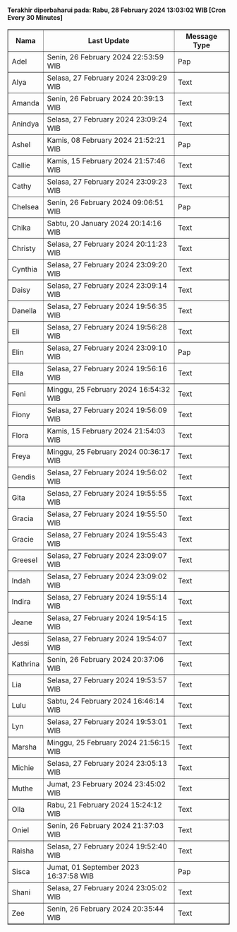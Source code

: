 #### Terakhir diperbaharui pada: Rabu, 28 February 2024 13:03:02 WIB [Cron Every 30 Minutes]

<table border='1'><tr><th>Nama</th><th>Last Update</th><th>Message Type</th></tr><tr><td>Adel</td><td>Senin, 26 February 2024 22:53:59 WIB</td><td>Pap</td></tr><tr><td>Alya</td><td>Selasa, 27 February 2024 23:09:29 WIB</td><td>Text</td></tr><tr><td>Amanda</td><td>Senin, 26 February 2024 20:39:13 WIB</td><td>Text</td></tr><tr><td>Anindya</td><td>Selasa, 27 February 2024 23:09:24 WIB</td><td>Text</td></tr><tr><td>Ashel</td><td>Kamis, 08 February 2024 21:52:21 WIB</td><td>Pap</td></tr><tr><td>Callie</td><td>Kamis, 15 February 2024 21:57:46 WIB</td><td>Text</td></tr><tr><td>Cathy</td><td>Selasa, 27 February 2024 23:09:23 WIB</td><td>Text</td></tr><tr><td>Chelsea</td><td>Senin, 26 February 2024 09:06:51 WIB</td><td>Pap</td></tr><tr><td>Chika</td><td>Sabtu, 20 January 2024 20:14:16 WIB</td><td>Text</td></tr><tr><td>Christy</td><td>Selasa, 27 February 2024 20:11:23 WIB</td><td>Text</td></tr><tr><td>Cynthia</td><td>Selasa, 27 February 2024 23:09:20 WIB</td><td>Text</td></tr><tr><td>Daisy</td><td>Selasa, 27 February 2024 23:09:14 WIB</td><td>Text</td></tr><tr><td>Danella</td><td>Selasa, 27 February 2024 19:56:35 WIB</td><td>Text</td></tr><tr><td>Eli</td><td>Selasa, 27 February 2024 19:56:28 WIB</td><td>Text</td></tr><tr><td>Elin</td><td>Selasa, 27 February 2024 23:09:10 WIB</td><td>Pap</td></tr><tr><td>Ella</td><td>Selasa, 27 February 2024 19:56:16 WIB</td><td>Text</td></tr><tr><td>Feni</td><td>Minggu, 25 February 2024 16:54:32 WIB</td><td>Text</td></tr><tr><td>Fiony</td><td>Selasa, 27 February 2024 19:56:09 WIB</td><td>Text</td></tr><tr><td>Flora</td><td>Kamis, 15 February 2024 21:54:03 WIB</td><td>Text</td></tr><tr><td>Freya</td><td>Minggu, 25 February 2024 00:36:17 WIB</td><td>Text</td></tr><tr><td>Gendis</td><td>Selasa, 27 February 2024 19:56:02 WIB</td><td>Text</td></tr><tr><td>Gita</td><td>Selasa, 27 February 2024 19:55:55 WIB</td><td>Text</td></tr><tr><td>Gracia</td><td>Selasa, 27 February 2024 19:55:50 WIB</td><td>Text</td></tr><tr><td>Gracie</td><td>Selasa, 27 February 2024 19:55:43 WIB</td><td>Text</td></tr><tr><td>Greesel</td><td>Selasa, 27 February 2024 23:09:07 WIB</td><td>Text</td></tr><tr><td>Indah</td><td>Selasa, 27 February 2024 23:09:02 WIB</td><td>Text</td></tr><tr><td>Indira</td><td>Selasa, 27 February 2024 19:55:14 WIB</td><td>Text</td></tr><tr><td>Jeane</td><td>Selasa, 27 February 2024 19:54:15 WIB</td><td>Text</td></tr><tr><td>Jessi</td><td>Selasa, 27 February 2024 19:54:07 WIB</td><td>Text</td></tr><tr><td>Kathrina</td><td>Senin, 26 February 2024 20:37:06 WIB</td><td>Text</td></tr><tr><td>Lia</td><td>Selasa, 27 February 2024 19:53:57 WIB</td><td>Text</td></tr><tr><td>Lulu</td><td>Sabtu, 24 February 2024 16:46:14 WIB</td><td>Text</td></tr><tr><td>Lyn</td><td>Selasa, 27 February 2024 19:53:01 WIB</td><td>Text</td></tr><tr><td>Marsha</td><td>Minggu, 25 February 2024 21:56:15 WIB</td><td>Text</td></tr><tr><td>Michie</td><td>Selasa, 27 February 2024 23:05:13 WIB</td><td>Text</td></tr><tr><td>Muthe</td><td>Jumat, 23 February 2024 23:45:02 WIB</td><td>Text</td></tr><tr><td>Olla</td><td>Rabu, 21 February 2024 15:24:12 WIB</td><td>Text</td></tr><tr><td>Oniel</td><td>Senin, 26 February 2024 21:37:03 WIB</td><td>Text</td></tr><tr><td>Raisha</td><td>Selasa, 27 February 2024 19:52:40 WIB</td><td>Text</td></tr><tr><td>Sisca</td><td>Jumat, 01 September 2023 16:37:58 WIB</td><td>Pap</td></tr><tr><td>Shani</td><td>Selasa, 27 February 2024 23:05:02 WIB</td><td>Text</td></tr><tr><td>Zee</td><td>Senin, 26 February 2024 20:35:44 WIB</td><td>Text</td></tr></table>